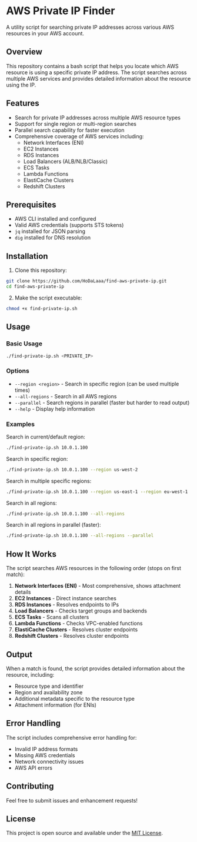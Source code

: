 # AWS Private IP Finder

A utility script for searching private IP addresses across various AWS resources in your AWS account.

## Overview

This repository contains a bash script that helps you locate which AWS resource is using a specific private IP address. The script searches across multiple AWS services and provides detailed information about the resource using the IP.

## Features

- Search for private IP addresses across multiple AWS resource types
- Support for single region or multi-region searches
- Parallel search capability for faster execution
- Comprehensive coverage of AWS services including:
  - Network Interfaces (ENI)
  - EC2 Instances
  - RDS Instances
  - Load Balancers (ALB/NLB/Classic)
  - ECS Tasks
  - Lambda Functions
  - ElastiCache Clusters
  - Redshift Clusters

## Prerequisites

- AWS CLI installed and configured
- Valid AWS credentials (supports STS tokens)
- `jq` installed for JSON parsing
- `dig` installed for DNS resolution

## Installation

1. Clone this repository:
```bash
git clone https://github.com/HoDaLaaa/find-aws-private-ip.git
cd find-aws-private-ip
```

2. Make the script executable:
```bash
chmod +x find-private-ip.sh
```

## Usage

### Basic Usage
```bash
./find-private-ip.sh <PRIVATE_IP>
```

### Options
- `--region <region>` - Search in specific region (can be used multiple times)
- `--all-regions` - Search in all AWS regions
- `--parallel` - Search regions in parallel (faster but harder to read output)
- `--help` - Display help information

### Examples

Search in current/default region:
```bash
./find-private-ip.sh 10.0.1.100
```

Search in specific region:
```bash
./find-private-ip.sh 10.0.1.100 --region us-west-2
```

Search in multiple specific regions:
```bash
./find-private-ip.sh 10.0.1.100 --region us-east-1 --region eu-west-1
```

Search in all regions:
```bash
./find-private-ip.sh 10.0.1.100 --all-regions
```

Search in all regions in parallel (faster):
```bash
./find-private-ip.sh 10.0.1.100 --all-regions --parallel
```

## How It Works

The script searches AWS resources in the following order (stops on first match):

1. **Network Interfaces (ENI)** - Most comprehensive, shows attachment details
2. **EC2 Instances** - Direct instance searches
3. **RDS Instances** - Resolves endpoints to IPs
4. **Load Balancers** - Checks target groups and backends
5. **ECS Tasks** - Scans all clusters
6. **Lambda Functions** - Checks VPC-enabled functions
7. **ElastiCache Clusters** - Resolves cluster endpoints
8. **Redshift Clusters** - Resolves cluster endpoints

## Output

When a match is found, the script provides detailed information about the resource, including:
- Resource type and identifier
- Region and availability zone
- Additional metadata specific to the resource type
- Attachment information (for ENIs)

## Error Handling

The script includes comprehensive error handling for:
- Invalid IP address formats
- Missing AWS credentials
- Network connectivity issues
- AWS API errors

## Contributing

Feel free to submit issues and enhancement requests!

## License

This project is open source and available under the [MIT License](LICENSE).